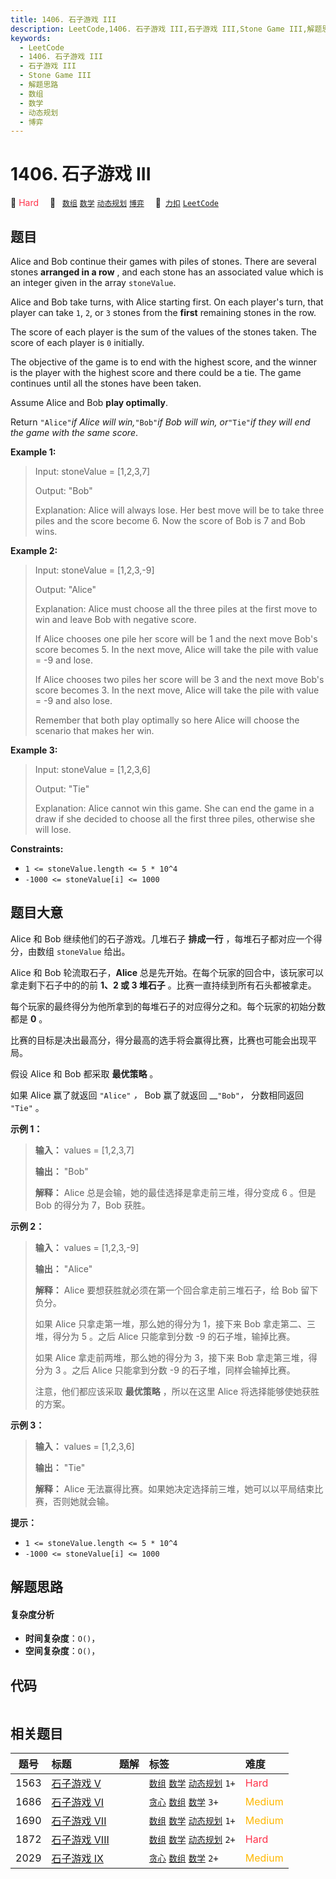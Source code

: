 ```yaml
---
title: 1406. 石子游戏 III
description: LeetCode,1406. 石子游戏 III,石子游戏 III,Stone Game III,解题思路,数组,数学,动态规划,博弈
keywords:
  - LeetCode
  - 1406. 石子游戏 III
  - 石子游戏 III
  - Stone Game III
  - 解题思路
  - 数组
  - 数学
  - 动态规划
  - 博弈
---
```


# 1406. 石子游戏 III

🔴 <font color=#ff334b>Hard</font>&emsp; 🔖&ensp; [`数组`](/tag/array.md) [`数学`](/tag/math.md) [`动态规划`](/tag/dynamic-programming.md) [`博弈`](/tag/game-theory.md)&emsp; 🔗&ensp;[`力扣`](https://leetcode.cn/problems/stone-game-iii) [`LeetCode`](https://leetcode.com/problems/stone-game-iii)

## 题目

Alice and Bob continue their games with piles of stones. There are several
stones **arranged in a row** , and each stone has an associated value which is
an integer given in the array `stoneValue`.

Alice and Bob take turns, with Alice starting first. On each player's turn,
that player can take `1`, `2`, or `3` stones from the **first** remaining
stones in the row.

The score of each player is the sum of the values of the stones taken. The
score of each player is `0` initially.

The objective of the game is to end with the highest score, and the winner is
the player with the highest score and there could be a tie. The game continues
until all the stones have been taken.

Assume Alice and Bob **play optimally**.

Return `"Alice"`_if Alice will win,_`"Bob"`_if Bob will win, or_`"Tie"`_if
they will end the game with the same score_.



**Example 1:**

> Input: stoneValue = [1,2,3,7]
> 
> Output: "Bob"
> 
> Explanation: Alice will always lose. Her best move will be to take three piles and the score become 6. Now the score of Bob is 7 and Bob wins.

**Example 2:**

> Input: stoneValue = [1,2,3,-9]
> 
> Output: "Alice"
> 
> Explanation: Alice must choose all the three piles at the first move to win and leave Bob with negative score.
> 
> If Alice chooses one pile her score will be 1 and the next move Bob's score becomes 5. In the next move, Alice will take the pile with value = -9 and lose.
> 
> If Alice chooses two piles her score will be 3 and the next move Bob's score becomes 3. In the next move, Alice will take the pile with value = -9 and also lose.
> 
> Remember that both play optimally so here Alice will choose the scenario that makes her win.

**Example 3:**

> Input: stoneValue = [1,2,3,6]
> 
> Output: "Tie"
> 
> Explanation: Alice cannot win this game. She can end the game in a draw if she decided to choose all the first three piles, otherwise she will lose.

**Constraints:**

  * `1 <= stoneValue.length <= 5 * 10^4`
  * `-1000 <= stoneValue[i] <= 1000`


## 题目大意

Alice 和 Bob 继续他们的石子游戏。几堆石子 **排成一行** ，每堆石子都对应一个得分，由数组 `stoneValue` 给出。

Alice 和 Bob 轮流取石子，**Alice** 总是先开始。在每个玩家的回合中，该玩家可以拿走剩下石子中的的前 **1、2 或 3 堆石子**
。比赛一直持续到所有石头都被拿走。

每个玩家的最终得分为他所拿到的每堆石子的对应得分之和。每个玩家的初始分数都是 **0** 。

比赛的目标是决出最高分，得分最高的选手将会赢得比赛，比赛也可能会出现平局。

假设 Alice 和 Bob 都采取 **最优策略** 。

如果 Alice 赢了就返回 `"Alice"` _，_ Bob 赢了就返回 __`"Bob"`_，_ 分数相同返回 `"Tie"` 。



**示例 1：**

> 
> 
> 
> 
> 
> **输入：** values = [1,2,3,7]
> 
> **输出：** "Bob"
> 
> **解释：** Alice 总是会输，她的最佳选择是拿走前三堆，得分变成 6 。但是 Bob 的得分为 7，Bob 获胜。
> 
> 

**示例 2：**

> 
> 
> 
> 
> 
> **输入：** values = [1,2,3,-9]
> 
> **输出：** "Alice"
> 
> **解释：** Alice 要想获胜就必须在第一个回合拿走前三堆石子，给 Bob 留下负分。
> 
> 如果 Alice 只拿走第一堆，那么她的得分为 1，接下来 Bob 拿走第二、三堆，得分为 5 。之后 Alice 只能拿到分数 -9 的石子堆，输掉比赛。
> 
> 如果 Alice 拿走前两堆，那么她的得分为 3，接下来 Bob 拿走第三堆，得分为 3 。之后 Alice 只能拿到分数 -9 的石子堆，同样会输掉比赛。
> 
> 注意，他们都应该采取 **最优策略** ，所以在这里 Alice 将选择能够使她获胜的方案。

**示例 3：**

> 
> 
> 
> 
> 
> **输入：** values = [1,2,3,6]
> 
> **输出：** "Tie"
> 
> **解释：** Alice 无法赢得比赛。如果她决定选择前三堆，她可以以平局结束比赛，否则她就会输。
> 
> 



**提示：**

  * `1 <= stoneValue.length <= 5 * 10^4`
  * `-1000 <= stoneValue[i] <= 1000`


## 解题思路

#### 复杂度分析

- **时间复杂度**：`O()`，
- **空间复杂度**：`O()`，

## 代码

```javascript

```

## 相关题目

<!-- prettier-ignore -->
| 题号 | 标题 | 题解 | 标签 | 难度 |
| :------: | :------ | :------: | :------ | :------ |
| 1563 | [石子游戏 V](https://leetcode.com/problems/stone-game-v) |  |  [`数组`](/tag/array.md) [`数学`](/tag/math.md) [`动态规划`](/tag/dynamic-programming.md) `1+` | <font color=#ff334b>Hard</font> |
| 1686 | [石子游戏 VI](https://leetcode.com/problems/stone-game-vi) |  |  [`贪心`](/tag/greedy.md) [`数组`](/tag/array.md) [`数学`](/tag/math.md) `3+` | <font color=#ffb800>Medium</font> |
| 1690 | [石子游戏 VII](https://leetcode.com/problems/stone-game-vii) |  |  [`数组`](/tag/array.md) [`数学`](/tag/math.md) [`动态规划`](/tag/dynamic-programming.md) `1+` | <font color=#ffb800>Medium</font> |
| 1872 | [石子游戏 VIII](https://leetcode.com/problems/stone-game-viii) |  |  [`数组`](/tag/array.md) [`数学`](/tag/math.md) [`动态规划`](/tag/dynamic-programming.md) `2+` | <font color=#ff334b>Hard</font> |
| 2029 | [石子游戏 IX](https://leetcode.com/problems/stone-game-ix) |  |  [`贪心`](/tag/greedy.md) [`数组`](/tag/array.md) [`数学`](/tag/math.md) `2+` | <font color=#ffb800>Medium</font> |